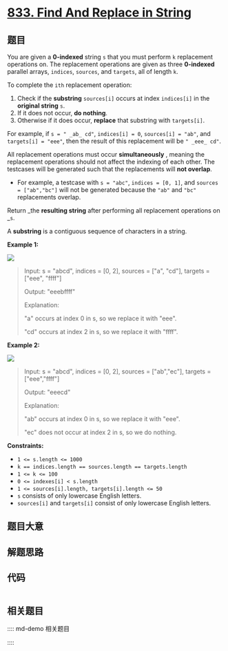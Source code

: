 # [833. Find And Replace in String](https://leetcode.com/problems/find-and-replace-in-string)

## 题目

You are given a **0-indexed** string `s` that you must perform `k` replacement
operations on. The replacement operations are given as three **0-indexed**
parallel arrays, `indices`, `sources`, and `targets`, all of length `k`.

To complete the `ith` replacement operation:

  1. Check if the **substring** `sources[i]` occurs at index `indices[i]` in the **original string** `s`.
  2. If it does not occur, **do nothing**.
  3. Otherwise if it does occur, **replace** that substring with `targets[i]`.

For example, if `s = " _ab_ cd"`, `indices[i] = 0`, `sources[i] = "ab"`, and
`targets[i] = "eee"`, then the result of this replacement will be `" _eee_
cd"`.

All replacement operations must occur **simultaneously** , meaning the
replacement operations should not affect the indexing of each other. The
testcases will be generated such that the replacements will **not overlap**.

  * For example, a testcase with `s = "abc"`, `indices = [0, 1]`, and `sources = ["ab","bc"]` will not be generated because the `"ab"` and `"bc"` replacements overlap.

Return _the **resulting string** after performing all replacement operations
on _`s`.

A **substring** is a contiguous sequence of characters in a string.



**Example 1:**

![](https://assets.leetcode.com/uploads/2021/06/12/833-ex1.png)

> Input: s = "abcd", indices = [0, 2], sources = ["a", "cd"], targets = ["eee", "ffff"]
> 
> Output: "eeebffff"
> 
> Explanation:
> 
> "a" occurs at index 0 in s, so we replace it with "eee".
> 
> "cd" occurs at index 2 in s, so we replace it with "ffff".

**Example 2:**

![](https://assets.leetcode.com/uploads/2021/06/12/833-ex2-1.png)

> Input: s = "abcd", indices = [0, 2], sources = ["ab","ec"], targets = ["eee","ffff"]
> 
> Output: "eeecd"
> 
> Explanation:
> 
> "ab" occurs at index 0 in s, so we replace it with "eee".
> 
> "ec" does not occur at index 2 in s, so we do nothing.

**Constraints:**

  * `1 <= s.length <= 1000`
  * `k == indices.length == sources.length == targets.length`
  * `1 <= k <= 100`
  * `0 <= indexes[i] < s.length`
  * `1 <= sources[i].length, targets[i].length <= 50`
  * `s` consists of only lowercase English letters.
  * `sources[i]` and `targets[i]` consist of only lowercase English letters.


## 题目大意

## 解题思路

## 代码

```javascript

```

## 相关题目

:::: md-demo 相关题目

::::

